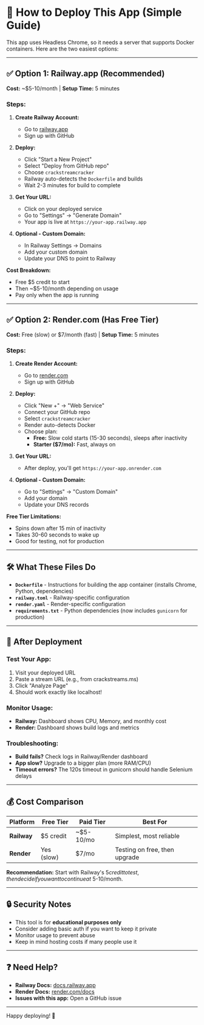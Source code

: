 # 🚀 How to Deploy This App (Simple Guide)

This app uses Headless Chrome, so it needs a server that supports Docker containers. Here are the two easiest options:

---

## ✅ Option 1: Railway.app (Recommended)

**Cost:** ~$5-10/month | **Setup Time:** 5 minutes

### Steps:

1. **Create Railway Account:**
   - Go to [railway.app](https://railway.app)
   - Sign up with GitHub

2. **Deploy:**
   - Click "Start a New Project"
   - Select "Deploy from GitHub repo"
   - Choose `crackstreamcracker`
   - Railway auto-detects the `Dockerfile` and builds
   - Wait 2-3 minutes for build to complete

3. **Get Your URL:**
   - Click on your deployed service
   - Go to "Settings" → "Generate Domain"
   - Your app is live at `https://your-app.railway.app`

4. **Optional - Custom Domain:**
   - In Railway Settings → Domains
   - Add your custom domain
   - Update your DNS to point to Railway

**Cost Breakdown:**
- Free $5 credit to start
- Then ~$5-10/month depending on usage
- Pay only when the app is running

---

## ✅ Option 2: Render.com (Has Free Tier)

**Cost:** Free (slow) or $7/month (fast) | **Setup Time:** 5 minutes

### Steps:

1. **Create Render Account:**
   - Go to [render.com](https://render.com)
   - Sign up with GitHub

2. **Deploy:**
   - Click "New +" → "Web Service"
   - Connect your GitHub repo
   - Select `crackstreamcracker`
   - Render auto-detects Docker
   - Choose plan:
     - **Free:** Slow cold starts (15-30 seconds), sleeps after inactivity
     - **Starter ($7/mo):** Fast, always on

3. **Get Your URL:**
   - After deploy, you'll get `https://your-app.onrender.com`

4. **Optional - Custom Domain:**
   - Go to "Settings" → "Custom Domain"
   - Add your domain
   - Update your DNS records

**Free Tier Limitations:**
- Spins down after 15 min of inactivity
- Takes 30-60 seconds to wake up
- Good for testing, not for production

---

## 🛠️ What These Files Do

- **`Dockerfile`** - Instructions for building the app container (installs Chrome, Python, dependencies)
- **`railway.toml`** - Railway-specific configuration
- **`render.yaml`** - Render-specific configuration
- **`requirements.txt`** - Python dependencies (now includes `gunicorn` for production)

---

## 📝 After Deployment

### Test Your App:
1. Visit your deployed URL
2. Paste a stream URL (e.g., from crackstreams.ms)
3. Click "Analyze Page"
4. Should work exactly like localhost!

### Monitor Usage:
- **Railway:** Dashboard shows CPU, Memory, and monthly cost
- **Render:** Dashboard shows build logs and metrics

### Troubleshooting:
- **Build fails?** Check logs in Railway/Render dashboard
- **App slow?** Upgrade to a bigger plan (more RAM/CPU)
- **Timeout errors?** The 120s timeout in gunicorn should handle Selenium delays

---

## 💰 Cost Comparison

| Platform | Free Tier | Paid Tier | Best For |
|----------|-----------|-----------|----------|
| **Railway** | $5 credit | ~$5-10/mo | Simplest, most reliable |
| **Render** | Yes (slow) | $7/mo | Testing on free, then upgrade |

**Recommendation:** Start with Railway's $5 credit to test, then decide if you want to continue at ~$5-10/month.

---

## 🔒 Security Notes

- This tool is for **educational purposes only**
- Consider adding basic auth if you want to keep it private
- Monitor usage to prevent abuse
- Keep in mind hosting costs if many people use it

---

## ❓ Need Help?

- **Railway Docs:** [docs.railway.app](https://docs.railway.app)
- **Render Docs:** [render.com/docs](https://render.com/docs)
- **Issues with this app:** Open a GitHub issue

---

Happy deploying! 🎉

